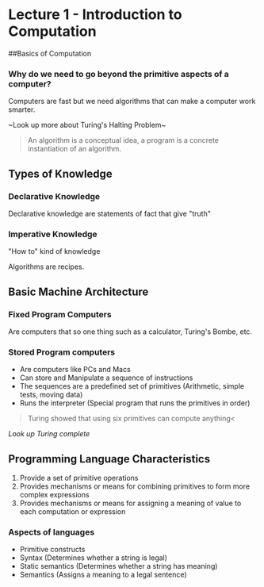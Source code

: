 # Lecture 1 - Introduction to Computation

##Basics of Computation

### Why do we need to go beyond the primitive aspects of a computer?
Computers are fast but we need algorithms that can make a computer work smarter.

~Look up more about Turing's Halting Problem~

>An algorithm is a conceptual idea, a program is a concrete instantiation of an algorithm.

## Types of Knowledge

### Declarative Knowledge
Declarative knowledge are statements of fact that give "truth"

### Imperative Knowledge
"How to" kind of knowledge

Algorithms are recipes.

## Basic Machine Architecture

### Fixed Program Computers
Are computers that so one thing such as a calculator, Turing's Bombe, etc.

### Stored Program computers
* Are computers like PCs and Macs
* Can store and Manipulate a sequence of instructions
* The sequences are a predefined set of primitives (Arithmetic, simple tests, moving data)
* Runs the interpreter (Special program that runs the primitives in order)

>Turing showed that using six primitives can compute anything<

*Look up Turing complete*

## Programming Language Characteristics
1. Provide a set of primitive operations
2. Provides mechanisms or means for combining primitives to form more complex expressions
3. Provides mechanisms or means for assigning a meaning of value to each computation or expression

### Aspects of languages
*  Primitive constructs
*  Syntax (Determines whether a string is legal)
*  Static semantics (Determines whether a string has meaning)
*  Semantics (Assigns a meaning to a legal sentence)
